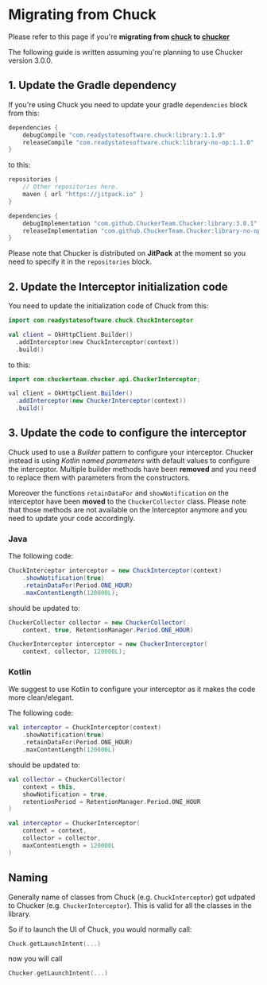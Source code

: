 # Migrating from Chuck

Please refer to this page if you're **migrating from [chuck](https://github.com/jgilfelt/chuck) to [chucker](https://github.com/ChuckerTeam/chucker)**

The following guide is written assuming you're planning to use Chucker version 3.0.0.

## 1. Update the Gradle dependency

If you're using Chuck you need to update your gradle `dependencies` block from this:

```groovy
dependencies {
    debugCompile "com.readystatesoftware.chuck:library:1.1.0"
    releaseCompile "com.readystatesoftware.chuck:library-no-op:1.1.0"
}
```

to this:

```groovy
repositories {
    // Other repositories here.
    maven { url "https://jitpack.io" }
}

dependencies {
    debugImplementation "com.github.ChuckerTeam.Chucker:library:3.0.1"
    releaseImplementation "com.github.ChuckerTeam.Chucker:library-no-op:3.0.1"
}
```

Please note that Chucker is distributed on **JitPack** at the moment so you need to specify it in the `repositories` block.

## 2. Update the Interceptor initialization code

You need to update the initialization code of Chuck from this:

```kotlin
import com.readystatesoftware.chuck.ChuckInterceptor

val client = OkHttpClient.Builder()
  .addInterceptor(new ChuckInterceptor(context))
  .build()
```

to this:

```java
import com.chuckerteam.chucker.api.ChuckerInterceptor;

val client = OkHttpClient.Builder()
  .addInterceptor(new ChuckerInterceptor(context))
  .build()
```

## 3. Update the code to configure the interceptor

Chuck used to use a _Builder_ pattern to configure your interceptor. Chucker instead is using _Kotlin named parameters_ with default values to configure the interceptor. Multiple builder methods have been **removed** and you need to replace them with parameters from the constructors.

Moreover the functions `retainDataFor` and `showNotification` on the interceptor have been **moved** to the `ChuckerCollector` class. Please note that those methods are not available on the Interceptor anymore and you need to update your code accordingly.

### Java

The following code:

```java
ChuckInterceptor interceptor = new ChuckInterceptor(context)
    .showNotification(true)
    .retainDataFor(Period.ONE_HOUR)
    .maxContentLength(120000L);
```

should be updated to:

```java
ChuckerCollector collector = new ChuckerCollector(
    context, true, RetentionManager.Period.ONE_HOUR)

ChuckerInterceptor interceptor = new ChuckerInterceptor(
    context, collector, 120000L);
```

### Kotlin

We suggest to use Kotlin to configure your interceptor as it makes the code more clean/elegant.

The following code:

```kotlin
val interceptor = ChuckInterceptor(context)
    .showNotification(true)
    .retainDataFor(Period.ONE_HOUR)
    .maxContentLength(120000L)
```

should be updated to:

```kotlin
val collector = ChuckerCollector(
    context = this,
    showNotification = true,
    retentionPeriod = RetentionManager.Period.ONE_HOUR
)

val interceptor = ChuckerInterceptor(
    context = context,
    collector = collector,
    maxContentLength = 120000L
)
```

## Naming

Generally name of classes from Chuck (e.g. `ChuckInterceptor`) got udpated to Chucker (e.g. `ChuckerInterceptor`). This is valid for all the classes in the library.

So if to launch the UI of Chuck, you would normally call:

```kotlin
Chuck.getLaunchIntent(...)
```

now you will call

```kotlin
Chucker.getLaunchIntent(...)
```
